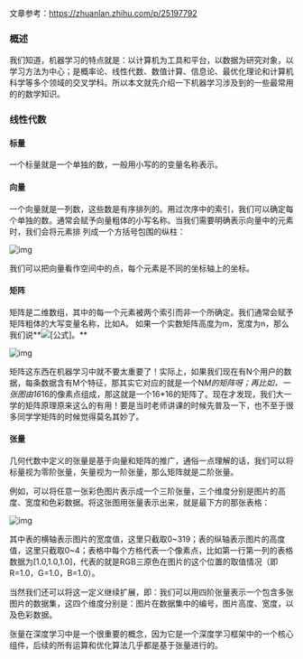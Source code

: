 文章参考：https://zhuanlan.zhihu.com/p/25197792

### 概述

我们知道，机器学习的特点就是：以计算机为工具和平台，以数据为研究对象，以学习方法为中心；是概率论、线性代数、数值计算、信息论、最优化理论和计算机科学等多个领域的交叉学科。所以本文就先介绍一下机器学习涉及到的一些最常用的的数学知识。



### 线性代数

#### **标量**

一个标量就是一个单独的数，一般用小写的的变量名称表示。



#### **向量**

一个向量就是一列数，这些数是有序排列的。用过次序中的索引，我们可以确定每个单独的数。通常会赋予向量粗体的小写名称。当我们需要明确表示向量中的元素时，我们会将元素排
列成一个方括号包围的纵柱：

![img](https://pic2.zhimg.com/80/v2-824f0739982920b1502ca01588d35e21_1440w.jpg)

我们可以把向量看作空间中的点，每个元素是不同的坐标轴上的坐标。



#### **矩阵**

矩阵是二维数组，其中的每一个元素被两个索引而非一个所确定。我们通常会赋予矩阵粗体的大写变量名称，比如A。 如果一个实数矩阵高度为m，宽度为n，那么我们说**![[公式]](https://www.zhihu.com/equation?tex=A%5Cepsilon+R%5E%7Bm%5Ctimes+n%7D+)。**

![img](https://pic3.zhimg.com/80/v2-dd3017aa861f53973da40d860ec93732_1440w.jpg)

矩阵这东西在机器学习中就不要太重要了！实际上，如果我们现在有N个用户的数据，每条数据含有M个特征，那其实它对应的就是一个N*M的矩阵呀；再比如，一张图由16*16的像素点组成，那这就是一个16*16的矩阵了。现在才发现，我们大一学的矩阵原理原来这么的有用！要是当时老师讲课的时候先普及一下，也不至于很多同学学矩阵的时候觉得莫名其妙了。

#### **张量**

几何代数中定义的张量是基于向量和矩阵的推广，通俗一点理解的话，我们可以将标量视为零阶张量，矢量视为一阶张量，那么矩阵就是二阶张量。



例如，可以将任意一张彩色图片表示成一个三阶张量，三个维度分别是图片的高度、宽度和色彩数据。将这张图用张量表示出来，就是最下方的那张表格：

![img](https://pic1.zhimg.com/80/v2-c0c16793d4662bfcdd7e112030096f94_1440w.jpg)

​		其中表的横轴表示图片的宽度值，这里只截取0~319；表的纵轴表示图片的高度值，这里只截取0~4；表格中每个方格代表一个像素点，比如第一行第一列的表格数据为[1.0,1.0,1.0]，代表的就是RGB三原色在图片的这个位置的取值情况（即R=1.0，G=1.0，B=1.0）。

​		当然我们还可以将这一定义继续扩展，即：我们可以用四阶张量表示一个包含多张图片的数据集，这四个维度分别是：图片在数据集中的编号，图片高度、宽度，以及色彩数据。

​		张量在深度学习中是一个很重要的概念，因为它是一个深度学习框架中的一个核心组件，后续的所有运算和优化算法几乎都是基于张量进行的。

